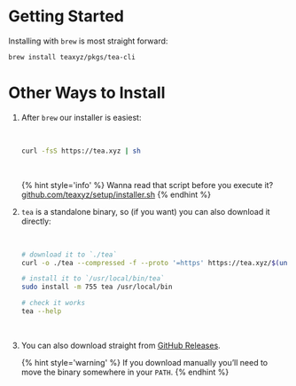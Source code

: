 # Getting Started

Installing with `brew` is most straight forward:

```sh
brew install teaxyz/pkgs/tea-cli
```

# Other Ways to Install

1. After `brew` our installer is easiest:

   &nbsp;

   ```sh
   curl -fsS https://tea.xyz | sh
   ```

   &nbsp;

   {% hint style='info' %}
   Wanna read that script before you execute it? [github.com/teaxyz/setup/installer.sh][installer]
   {% endhint %}

2. `tea` is a standalone binary, so (if you want) you can also download it directly:

   &nbsp;

   ```sh
   # download it to `./tea`
   curl -o ./tea --compressed -f --proto '=https' https://tea.xyz/$(uname)/$(uname -m)

   # install it to `/usr/local/bin/tea`
   sudo install -m 755 tea /usr/local/bin

   # check it works
   tea --help
   ```

   &nbsp;

3. You can also download straight from [GitHub Releases].

   {% hint style='warning' %}
   If you download manually you’ll need to move the binary somewhere in
   your `PATH`.
   {% endhint %}


[`brew`]: https://brew.sh
[GitHub Releases]: https://github.com/teaxyz/cli/releases
[installer]: https://github.com/teaxyz/setup/blob/main/installer.sh

